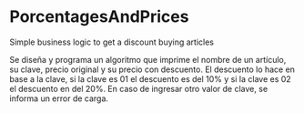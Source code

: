 # PorcentagesAndPrices
Simple business logic to get a discount buying articles

Se diseña y programa un algoritmo que imprime el nombre de un artículo, su clave, 
precio original y su precio con descuento. El descuento lo hace en base a la clave, 
si la clave es 01 el descuento es del 10% y si la clave es 02 el descuento en del 20%.
En caso de ingresar otro valor de clave, se informa un error de carga.
